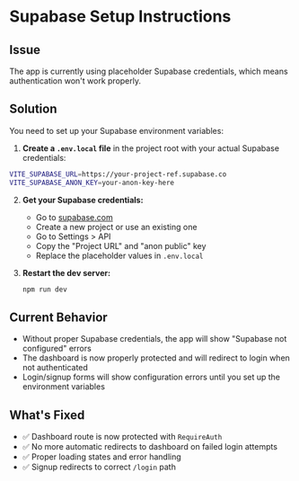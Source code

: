 # Supabase Setup Instructions

## Issue
The app is currently using placeholder Supabase credentials, which means authentication won't work properly.

## Solution
You need to set up your Supabase environment variables:

1. **Create a `.env.local` file** in the project root with your actual Supabase credentials:

```bash
VITE_SUPABASE_URL=https://your-project-ref.supabase.co
VITE_SUPABASE_ANON_KEY=your-anon-key-here
```

2. **Get your Supabase credentials:**
   - Go to [supabase.com](https://supabase.com)
   - Create a new project or use an existing one
   - Go to Settings > API
   - Copy the "Project URL" and "anon public" key
   - Replace the placeholder values in `.env.local`

3. **Restart the dev server:**
   ```bash
   npm run dev
   ```

## Current Behavior
- Without proper Supabase credentials, the app will show "Supabase not configured" errors
- The dashboard is now properly protected and will redirect to login when not authenticated
- Login/signup forms will show configuration errors until you set up the environment variables

## What's Fixed
- ✅ Dashboard route is now protected with `RequireAuth`
- ✅ No more automatic redirects to dashboard on failed login attempts
- ✅ Proper loading states and error handling
- ✅ Signup redirects to correct `/login` path


